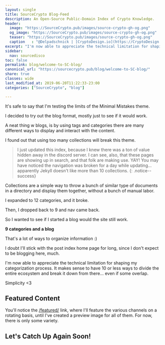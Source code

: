 ```yaml
---
layout: single
title: SourceCrypto Blog-Feed
description: An Open-Source Public-Domain Index of Crypto Knowledge.
header:
  image: "https://SourceCrypto.pub/images/source-crypto-gh-og.png"
  og_image: "https://SourceCrypto.pub/images/source-crypto-gh-og.png"
  teaser: "https://SourceCrypto.pub/images/source-crypto-gh-og.png"
  caption   : "@Delpadschnick | [CryptoDesign.io](https://CryptoDesign.io)"
excerpt: "I'm now able to appreciate the technical limitation for shaping my categorization process. It makes sense to have 10 or less ways to divide the entire ecosystem and break it down from there... even if some overlap. Simplicity <3"
sidebar:
  nav: sourcedisco 
toc: false
permalink: blog/welcome-to-SC-blog/
canonical_url: "https://sourcecrypto.pub/blog/welcome-to-SC-blog/"
share: true
classes: wide
last_modified_at: 2019-06-20T11:22:33-23:00
categories: ["SourceCrypto", "blog"]

---
```


It's safe to say that I'm testing the limits of the Minimal Mistakes theme.

I decided to try out the blog format, mostly just to see if it would work.

A neat thing w blogs, is by using tags and categories there are many different ways to display and interact with the content.

I found out that using too many collections will break this theme. 

  >I just updated this index, because I knew there was a ton of value hidden away in the discord server. I can see, also, that these pages are showing up in search, and that folk are making use. YAY!  You may have noticed the navigation was broken for a day while updating... apparently Jekyll doesn't like more than 10 collections.
{: .notice--success}


Collections are a simple way to throw a bunch of similar type of documents in a directory and display them together, without a bunch of manual labor.

I expanded to 12 categories, and it broke.

Then, I dropped back to 9 and nav came back.

So I wanted to see if I started a blog would the site still work.

**9 categories and a blog**

That's a lot of ways to organize information :)

I doubt I'll stick with the post index home page for long, since I don't expect to be blogging here, much.

I'm now able to appreciate the technical limitation for shaping my categorization process. It makes sense to have 10 or less ways to divide the entire ecosystem and break it down from there... even if some overlap.

Simplicity <3

## Featured Content

You'll notice the [/featured/](/featured/) link, where I'll feature the various channels on a rotating basis, until I've created a preview image for all of them. For now, there is only some variety.

## Let's Catch Up Again Soon!